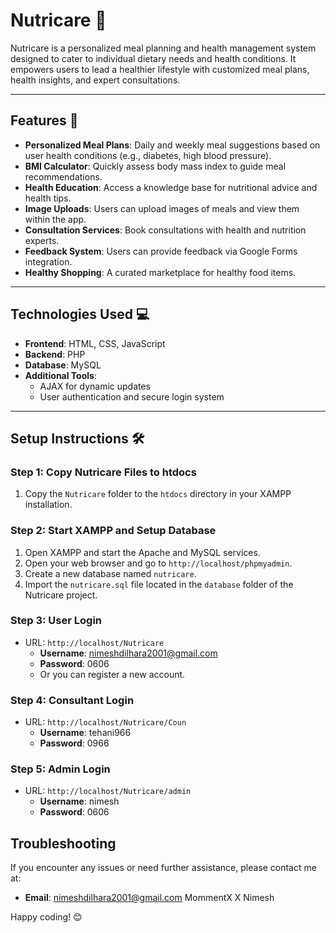 # Nutricare 🌱

Nutricare is a personalized meal planning and health management system designed to cater to individual dietary needs and health conditions. It empowers users to lead a healthier lifestyle with customized meal plans, health insights, and expert consultations.

---

## Features 🥗
- **Personalized Meal Plans**: Daily and weekly meal suggestions based on user health conditions (e.g., diabetes, high blood pressure).
- **BMI Calculator**: Quickly assess body mass index to guide meal recommendations.
- **Health Education**: Access a knowledge base for nutritional advice and health tips.
- **Image Uploads**: Users can upload images of meals and view them within the app.
- **Consultation Services**: Book consultations with health and nutrition experts.
- **Feedback System**: Users can provide feedback via Google Forms integration.
- **Healthy Shopping**: A curated marketplace for healthy food items.

---

## Technologies Used 💻
- **Frontend**: HTML, CSS, JavaScript
- **Backend**: PHP
- **Database**: MySQL
- **Additional Tools**:
  - AJAX for dynamic updates
  - User authentication and secure login system

---

## Setup Instructions 🛠️

### Step 1: Copy Nutricare Files to htdocs

1. Copy the `Nutricare` folder to the `htdocs` directory in your XAMPP installation.

### Step 2: Start XAMPP and Setup Database

1. Open XAMPP and start the Apache and MySQL services.
2. Open your web browser and go to `http://localhost/phpmyadmin`.
3. Create a new database named `nutricare`.
4. Import the `nutricare.sql` file located in the `database` folder of the Nutricare project.

### Step 3: User Login

- URL: `http://localhost/Nutricare`
  - **Username**: nimeshdilhara2001@gmail.com
  - **Password**: 0606
  - Or you can register a new account.

### Step 4: Consultant Login

- URL: `http://localhost/Nutricare/Coun`
  - **Username**: tehani966
  - **Password**: 0966

### Step 5: Admin Login

- URL: `http://localhost/Nutricare/admin`
  - **Username**: nimesh
  - **Password**: 0606


## Troubleshooting

If you encounter any issues or need further assistance, please contact me at:
- **Email**: nimeshdilhara2001@gmail.com
    MommentX X Nimesh

Happy coding! 😊

   
